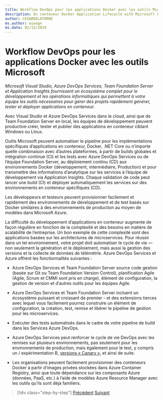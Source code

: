 ```yaml
---
title: Workflow DevOps pour les applications Docker avec les outils Microsoft
description: En conteneur Docker Application Lifecycle with Microsoft Platform and Tools DevOps des flux de travail avec les outils Microsoft
author: CESARDELATORRE
ms.author: wiwagn
ms.date: 02/15/2019
---
```


# <a name="docker-application-devops-workflow-with-microsoft-tools"></a>Workflow DevOps pour les applications Docker avec les outils Microsoft

*Microsoft Visual Studio, Azure DevOps Services, Team Foundation Server et Application Insights fournissent un écosystème complet pour le développement et les opérations informatiques qui permettent à votre équipe les outils nécessaires pour gérer des projets rapidement générer, tester et déployer applications en conteneur.*

Avec Visual Studio et Azure DevOps Services dans le cloud, ainsi que de Team Foundation Server en local, les équipes de développement peuvent productive créer, tester et publier des applications en conteneur ciblant Windows ou Linux.

Outils Microsoft peuvent automatiser le pipeline pour les implémentations spécifiques d’applications en conteneur, Docker, .NET Core ou n’importe quelle combinaison avec d’autres plateformes, à partir de builds globales et intégration continue (CI) et les tests avec Azure DevOps Services ou de l’équipe Foundation Server, au déploiement continu (CD) aux environnements Docker (développement, intermédiaire, Production) et pour transmettre des informations d’analytique sur les services à l’équipe de développement via Application Insights. Chaque validation de code peut lancer une build (CI) et déployer automatiquement les services sur des environnements en conteneur spécifiques (CD).

Les développeurs et testeurs peuvent provisionner facilement et rapidement des environnements de développement et de test basés sur Docker similaires à des environnements de production au moyen de modèles dans Microsoft Azure.

La difficulté du développement d’applications en conteneur augmente de façon régulière en fonction de la complexité et des besoins en matière de scalabilité de l’entreprise. Un bon exemple de cette complexité sont des applications basées sur les architectures de microservices. Pour réussir dans un tel environnement, votre projet doit automatiser le cycle de vie — non seulement la génération et le déploiement, mais aussi la gestion des versions et la collecte de données de télémétrie. Azure DevOps Services et Azure offrent les fonctionnalités suivantes :

- Azure DevOps Services et Team Foundation Server source code gestion (basée sur Git ou Team Foundation Version Control), planification Agile (Agile, Scrum et CMMI sont pris en charge), élément de configuration, la gestion de version et d’autres outils pour les équipes Agile.

- Azure DevOps Services et Team Foundation Server incluent un écosystème puissant et croissant de premier - et des extensions tierces avec lequel vous facilement pourrez construire un élément de configuration, la création, test, remise et libérer le pipeline de gestion pour les microservices.

- Exécuter des tests automatisés dans le cadre de votre pipeline de build dans les Services Azure DevOps.

- Azure DevOps Services peut renforcer le cycle de vie DevOps avec les remises sur plusieurs environnements, pas seulement pour les environnements de production, mais également pour le test, y compris un / expérimentation B, [versions « Canary »](https://martinfowler.com/bliki/CanaryRelease.html), et ainsi de suite.

- Les organisations peuvent facilement provisionner des conteneurs Docker à partir d’images privées stockées dans Azure Container Registry, ainsi que toute dépendance sur les composants Azure (données, PaaS, etc.) à l’aide de modèles Azure Resource Manager avec les outils qu’ils sont déjà familiers.

>[!div class="step-by-step"]
>[Précédent](../design-develop-containerized-apps/build-aspnet-core-applications-linux-containers-aks-kubernetes.md)
>[Suivant](docker-application-outer-loop-devops-workflow.md)
